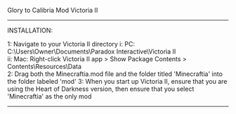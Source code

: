 Glory to Calibria Mod
Victoria II

-----

INSTALLATION:

1: Navigate to your Victoria II directory
  i: PC: C:\Users\Owner\Documents\Paradox Interactive\Victoria II\
  ii: Mac: Right-click Victoria II app > Show Package Contents > Contents\Resources\Data\
2: Drag both the Minecraftia.mod file and the folder titled 'Minecraftia' into the folder labeled 'mod'
3: When you start up Victoria II, ensure that you are using the Heart of Darkness version, then ensure that you select 'Minecraftia' as the only mod

-----
